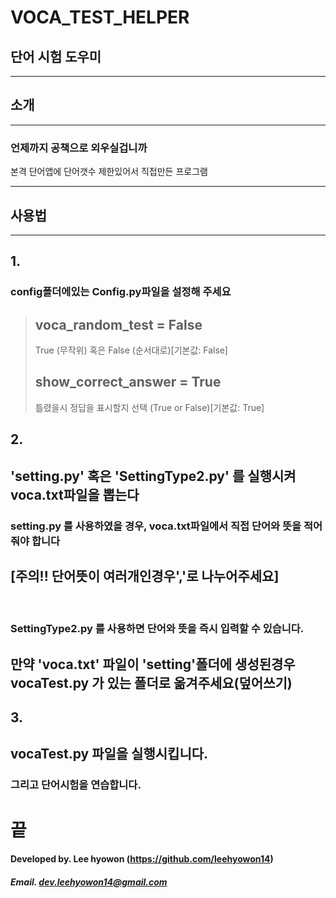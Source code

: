 # VOCA_TEST_HELPER
## 단어 시험 도우미
------------------
## 소개
-----------
### 언제까지 공책으로 외우실겁니까
본격 단어앱에 단어갯수 제한있어서 직접만든 프로그램

-------------- 
## 사용법
------------
## 1.
###  config폴더에있는 Config.py파일을 설정해 주세요
> ## voca_random_test = False
> True (무작위) 혹은 False (순서대로)[기본값: False]
> ## show_correct_answer = True
>틀렸을시 정답을 표시할지 선택 (True or False)[기본값: True]

## 2.
## 'setting.py' 혹은 'SettingType2.py' 를 실행시켜 voca.txt파일을 뽑는다
### setting.py 를 사용하였을 경우, voca.txt파일에서 직접 단어와 뜻을 적어줘야 합니다 
## **[주의!! 단어뜻이 여러개인경우','로 나누어주세요]**
<br/>

### SettingType2.py 를 사용하면 단어와 뜻을 즉시 입력할 수 있습니다.
## 만약 'voca.txt' 파일이 'setting'폴더에 생성된경우 vocaTest.py 가 있는 폴더로 옮겨주세요(덮어쓰기)

## 3.
## vocaTest.py 파일을 실행시킵니다.
### 그리고 단어시험을 연습합니다.

# 끝

#### Developed by. Lee hyowon (https://github.com/leehyowon14)
##### Email. dev.leehyowon14@gmail.com